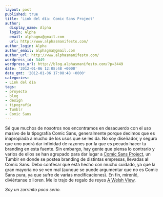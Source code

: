 ```yaml
---
layout: post
published: true
title: 'Link del día: Comic Sans Project'
author:
  display_name: Alpha
  login: Alpha
  email: alphagma@gmail.com
  url: http://www.alphasmanifesto.com/
author_login: Alpha
author_email: alphagma@gmail.com
author_url: http://www.alphasmanifesto.com/
wordpress_id: 3449
wordpress_url: http://blog.alphasmanifesto.com/?p=3449
date: '2012-01-06 12:08:48 +0000'
date_gmt: '2012-01-06 17:08:48 +0000'
categories:
- Link del día
tags:
- proyecto
- blog
- design
- tipografía
- Tumblr
- Comic Sans
---
```


Sé que muchos de nosotros nos encontramos en desacuerdo con el uso masivo de la tipografía Comic Sans, generalmente porque decimos que es inapropiada a mucho de los usos que se les da. No soy diseñador, y seguro que uno podrá dar infinidad de razones por la que es pecado hacer tu branding en esta fuente. Sin embargo, hay gente que piensa lo contrario y varios de ellos se han agrupado para dar lugar a [Comic Sans Project](http://comicsansproject.tumblr.com/), un Tumblr en donde se postea branding de distintas empresas, llevadas al Comic Sans. Debo confesar que está hecho con mucho cuidado, ya que la gran mayoría no se ven mal (aunque se puede argumentar que no es Comic Sans pura, ya que sufre de varias modificaciones). En fin, mirenló, diviértanse o lloren. Me lo trajo de regalo de reyes [A Welsh View](http://xo.typepad.com/blog/2011/12/comic-sans-project.html).

_Soy un zorrinito poco serio._
